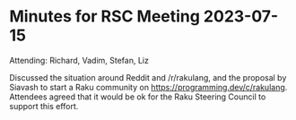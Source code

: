 # Minutes for RSC Meeting 2023-07-15

Attending: Richard, Vadim, Stefan, Liz

Discussed the situation around Reddit and /r/rakulang, and the proposal
by Siavash to start a Raku community on https://programming.dev/c/rakulang.
Attendees agreed that it would be ok for the Raku Steering Council to
support this effort.
